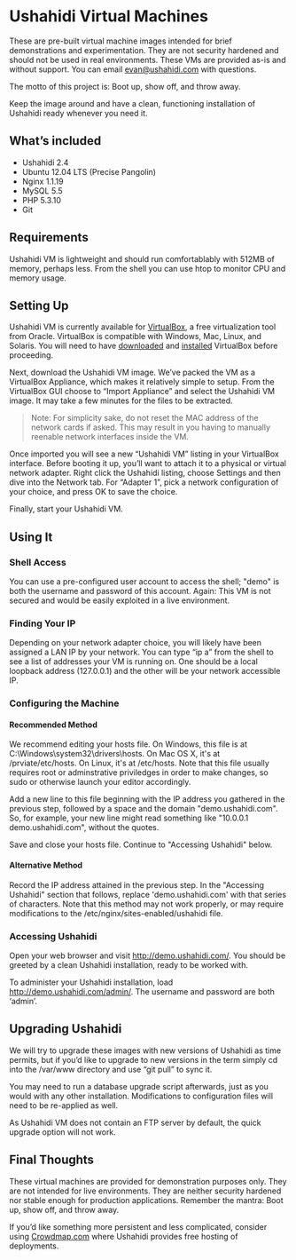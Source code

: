 # Ushahidi Virtual Machines

These are pre-built virtual machine images intended for brief demonstrations and experimentation. They are not  security hardened and should not be used in real environments. These VMs are provided as-is and without support. You can email evan@ushahidi.com with questions.

The motto of this project is: Boot up, show off, and throw away.

Keep the image around and have a clean, functioning installation of Ushahidi ready whenever you need it.

## What’s included

* Ushahidi 2.4
* Ubuntu 12.04 LTS (Precise Pangolin)
* Nginx 1.1.19
* MySQL 5.5
* PHP 5.3.10
* Git

## Requirements

Ushahidi VM is lightweight and should run comfortablably with 512MB of memory, perhaps less. From the shell you can use htop to monitor CPU and memory usage.

## Setting Up

Ushahidi VM is currently available for [VirtualBox](https://www.virtualbox.org/), a free virtualization tool from Oracle. VirtualBox is compatible with Windows, Mac, Linux, and Solaris. You will need to have [downloaded](https://www.virtualbox.org/wiki/Downloads) and [installed](https://www.virtualbox.org/manual/ch02.html) VirtualBox before proceeding.

Next, download the Ushahidi VM image. We’ve packed the VM as a VirtualBox Appliance, which makes it relatively simple to setup. From the VirtualBox GUI choose to “Import Appliance” and select the Ushahidi VM image. It may take a few minutes for the files to be extracted.

> Note: For simplicity sake, do not reset the MAC address of the network cards if asked. This may result in you having to manually reenable network interfaces inside the VM.

Once imported you will see a new “Ushahidi VM” listing in your VirtualBox interface. Before booting it up, you’ll want to attach it to a physical or virtual network adapter. Right click the Ushahidi listing, choose Settings and then dive into the Network tab. For “Adapter 1”, pick a network configuration of your choice, and press OK to save the choice.

Finally, start your Ushahidi VM.

## Using It

### Shell Access

You can use a pre-configured user account to access the shell; "demo" is both the username and password of this account. Again: This VM is not secured and would be easily exploited in a live environment.

### Finding Your IP

Depending on your network adapter choice, you will likely have been assigned a LAN IP by your network. You can type “ip a” from the shell to see a list of addresses your VM is running on. One should be a local loopback address (127.0.0.1) and the other will be your network accessible IP.

### Configuring the Machine

#### Recommended Method

We recommend editing your hosts file. On Windows, this file is at C:\Windows\system32\drivers\hosts. On Mac OS X, it's at /prviate/etc/hosts. On Linux, it's at /etc/hosts. Note that this file usually requires root or adminstrative priviledges in order to make changes, so sudo or otherwise launch your editor accordingly.

Add a new line to this file beginning with the IP address you gathered in the previous step, followed by a space and the domain "demo.ushahidi.com". So, for example, your new line might read something like "10.0.0.1 demo.ushahidi.com", without the quotes.

Save and close your hosts file. Continue to "Accessing Ushahidi" below.

#### Alternative Method

Record the IP address attained in the previous step. In the "Accessing Ushahidi" section that follows, replace 'demo.ushahidi.com' with that series of characters. Note that this method may not work properly, or may require modifications to the /etc/nginx/sites-enabled/ushahidi file.

### Accessing Ushahidi

Open your web browser and visit http://demo.ushahidi.com/. You should be greeted by a clean Ushahidi installation, ready to be worked with.

To administer your Ushahidi installation, load http://demo.ushahidi.com/admin/. The username and password are both ‘admin’.

## Upgrading Ushahidi

We will try to upgrade these images with new versions of Ushahidi as time permits, but if you’d like to upgrade to new versions in the term simply cd into the /var/www directory and use “git pull” to sync it.

You may need to run a database upgrade script afterwards, just as you would with any other installation. Modifications to configuration files will need to be re-applied as well.

As Ushahidi VM does not contain an FTP server by default, the quick upgrade option will not work.

## Final Thoughts

These virtual machines are provided for demonstration purposes only. They are not intended for live environments. They are neither security hardened nor stable enough for production applications. Remember the mantra: Boot up, show off, and throw away.

If you’d like something more persistent and less complicated, consider using [Crowdmap.com](http://crowdmap.com) where Ushahidi provides free hosting of deployments.
